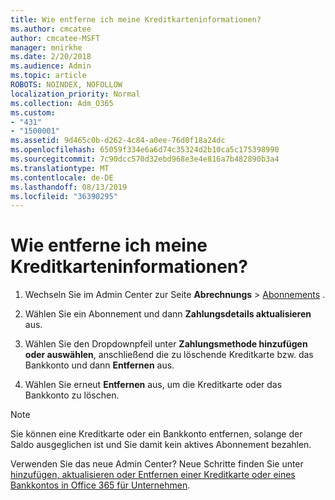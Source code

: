```yaml
---
title: Wie entferne ich meine Kreditkarteninformationen?
ms.author: cmcatee
author: cmcatee-MSFT
manager: mnirkhe
ms.date: 2/20/2018
ms.audience: Admin
ms.topic: article
ROBOTS: NOINDEX, NOFOLLOW
localization_priority: Normal
ms.collection: Adm_O365
ms.custom:
- "431"
- "1500001"
ms.assetid: 9d465c0b-d262-4c84-a0ee-76d0f18a24dc
ms.openlocfilehash: 65059f334e6a6d74c35324d2b10ca5c175398990
ms.sourcegitcommit: 7c90dcc570d32ebd968e3e4e816a7b482890b3a4
ms.translationtype: MT
ms.contentlocale: de-DE
ms.lasthandoff: 08/13/2019
ms.locfileid: "36390295"
---
```

# <a name="how-do-i-remove-my-credit-card-information"></a>Wie entferne ich meine Kreditkarteninformationen?

1. Wechseln Sie im Admin Center zur Seite **Abrechnungs** \> [Abonnements](https://go.microsoft.com/fwlink/p/?linkid=842054) .

2. Wählen Sie ein Abonnement und dann **Zahlungsdetails aktualisieren** aus.

3. Wählen Sie den Dropdownpfeil unter **Zahlungsmethode hinzufügen oder auswählen**, anschließend die zu löschende Kreditkarte bzw. das Bankkonto und dann **Entfernen** aus.

4. Wählen Sie erneut **Entfernen** aus, um die Kreditkarte oder das Bankkonto zu löschen.

> [!NOTE]
> Sie können eine Kreditkarte oder ein Bankkonto entfernen, solange der Saldo ausgeglichen ist und Sie damit kein aktives Abonnement bezahlen.

Verwenden Sie das neue Admin Center? Neue Schritte finden Sie unter [hinzufügen, aktualisieren oder Entfernen einer Kreditkarte oder eines Bankkontos in Office 365 für Unternehmen](https://docs.microsoft.com/en-us/office365/admin/subscriptions-and-billing/add-update-or-remove-credit-card-or-bank-account).